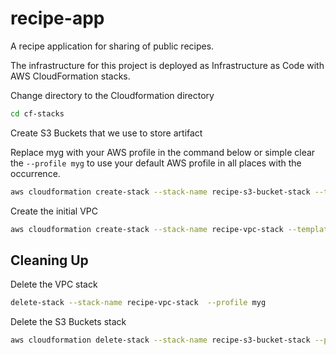# recipe-app
A recipe application for sharing of public recipes.

The infrastructure for this project is deployed as Infrastructure as Code with AWS CloudFormation stacks.

Change directory to the Cloudformation directory

```bash
cd cf-stacks
```


Create S3 Buckets that we use to store artifact

Replace myg with your AWS profile in the command below or simple clear the `--profile myg` to use your default AWS profile in all places with the occurrence.

```bash
aws cloudformation create-stack --stack-name recipe-s3-bucket-stack --template-body file://cf-stacks/s3-stack.yml --profile myg
```

Create the initial VPC

```bash
aws cloudformation create-stack --stack-name recipe-vpc-stack --template-body file://cf-stacks/vpc-stack.yml --profile myg
```

## Cleaning Up

Delete the VPC stack

```bash
delete-stack --stack-name recipe-vpc-stack  --profile myg
```

Delete the S3 Buckets stack

```bash
aws cloudformation delete-stack --stack-name recipe-s3-bucket-stack --profile myg
```
